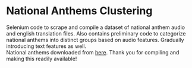 # National Anthems Clustering
Selenium code to scrape and compile a dataset of national anthem audio and english translation files. Also contains preliminary code to categorize national anthems into distinct groups based on audio features. Gradually introducing text features as well.<br>
National anthems downloaded from [here](https://nationalanthems.info/). Thank you for compiling and making this readily available!
